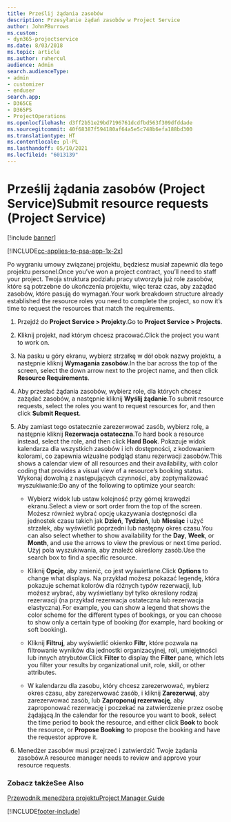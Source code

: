 ```yaml
---
title: Prześlij żądania zasobów
description: Przesyłanie żądań zasobów w Project Service
author: JohnPBurrows
ms.custom:
- dyn365-projectservice
ms.date: 8/03/2018
ms.topic: article
ms.author: ruhercul
audience: Admin
search.audienceType:
- admin
- customizer
- enduser
search.app:
- D365CE
- D365PS
- ProjectOperations
ms.openlocfilehash: d3ff2b51e29bd7196761dcdfbd563f309dfddade
ms.sourcegitcommit: 40f68387f594180af64a5e5c748b6efa188bd300
ms.translationtype: HT
ms.contentlocale: pl-PL
ms.lasthandoff: 05/10/2021
ms.locfileid: "6013139"
---
```

# <a name="submit-resource-requests-project-service"></a><span data-ttu-id="d1a19-103">Prześlij żądania zasobów (Project Service)</span><span class="sxs-lookup"><span data-stu-id="d1a19-103">Submit resource requests (Project Service)</span></span>

[!include [banner](../includes/psa-now-project-operations.md)]

[!INCLUDE[cc-applies-to-psa-app-1x-2x](../includes/cc-applies-to-psa-app-1x-2x.md)]

<span data-ttu-id="d1a19-104">Po wygraniu umowy związanej projektu, będziesz musiał zapewnić dla tego projektu personel.</span><span class="sxs-lookup"><span data-stu-id="d1a19-104">Once you’ve won a project contract, you’ll need to staff your project.</span></span> <span data-ttu-id="d1a19-105">Twoja struktura podziału pracy utworzyła już role zasobów, które są potrzebne do ukończenia projektu, więc teraz czas, aby zażądać zasobów, które pasują do wymagań.</span><span class="sxs-lookup"><span data-stu-id="d1a19-105">Your work breakdown structure already established the resource roles you need to complete the project, so now it’s time to request the resources that match the requirements.</span></span>  
  
1.  <span data-ttu-id="d1a19-106">Przejdź do **Project Service > Projekty**.</span><span class="sxs-lookup"><span data-stu-id="d1a19-106">Go to **Project Service > Projects**.</span></span>  
  
2.  <span data-ttu-id="d1a19-107">Kliknij projekt, nad którym chcesz pracować.</span><span class="sxs-lookup"><span data-stu-id="d1a19-107">Click the project you want to work on.</span></span>  
  
3.  <span data-ttu-id="d1a19-108">Na pasku u góry ekranu, wybierz strzałkę w dół obok nazwy projektu, a następnie kliknij **Wymagania zasobów**.</span><span class="sxs-lookup"><span data-stu-id="d1a19-108">In the bar across the top of the screen, select the down arrow next to the project name, and then click **Resource Requirements**.</span></span>  
  
4.  <span data-ttu-id="d1a19-109">Aby przesłać żądania zasobów, wybierz role, dla których chcesz zażądać zasobów, a następnie kliknij **Wyślij żądanie**.</span><span class="sxs-lookup"><span data-stu-id="d1a19-109">To submit resource requests, select the roles you want to request resources for, and then click **Submit Request**.</span></span>  
  
5.  <span data-ttu-id="d1a19-110">Aby zamiast tego ostatecznie zarezerwować zasób, wybierz rolę, a następnie kliknij **Rezerwacja ostateczna**.</span><span class="sxs-lookup"><span data-stu-id="d1a19-110">To hard book a resource instead, select the role, and then click **Hard Book**.</span></span> <span data-ttu-id="d1a19-111">Pokazuje widok kalendarza dla wszystkich zasobów i ich dostępności, z kodowaniem kolorami, co zapewnia wizualne podgląd stanu rezerwacji zasobów.</span><span class="sxs-lookup"><span data-stu-id="d1a19-111">This shows a calendar view of all resources and their availability, with color coding that provides a visual view of a resource’s booking status.</span></span> <span data-ttu-id="d1a19-112">Wykonaj dowolną z następujących czynności, aby zoptymalizować wyszukiwanie:</span><span class="sxs-lookup"><span data-stu-id="d1a19-112">Do any of the following to optimize your search:</span></span>  
  
    -   <span data-ttu-id="d1a19-113">Wybierz widok lub ustaw kolejność przy górnej krawędzi ekranu.</span><span class="sxs-lookup"><span data-stu-id="d1a19-113">Select a view or sort order from the top of the screen.</span></span> <span data-ttu-id="d1a19-114">Możesz również wybrać opcję ukazywania dostępności dla jednostek czasu takich jak **Dzień**, **Tydzień**, lub **Miesiąc** i użyć strzałek, aby wyświetlić poprzedni lub następny okres czasu.</span><span class="sxs-lookup"><span data-stu-id="d1a19-114">You can also select whether to show availability for the **Day**, **Week**, or **Month**, and use the arrows to view the previous or next time period.</span></span> <span data-ttu-id="d1a19-115">Użyj pola wyszukiwania, aby znaleźć określony zasób.</span><span class="sxs-lookup"><span data-stu-id="d1a19-115">Use the search box to find a specific resource.</span></span>  
  
    -   <span data-ttu-id="d1a19-116">Kliknij **Opcje**, aby zmienić, co jest wyświetlane.</span><span class="sxs-lookup"><span data-stu-id="d1a19-116">Click **Options** to change what displays.</span></span> <span data-ttu-id="d1a19-117">Na przykład możesz pokazać legendę, która pokazuje schemat kolorów dla różnych typów rezerwacji, lub możesz wybrać, aby wyświetlany był tylko określony rodzaj rezerwacji (na przykład rezerwacja ostateczna lub rezerwacja elastyczna).</span><span class="sxs-lookup"><span data-stu-id="d1a19-117">For example, you can show a legend that shows the color scheme for the different types of bookings, or you can choose to show only a certain type of booking (for example, hard booking or soft booking).</span></span>  
  
    -   <span data-ttu-id="d1a19-118">Kliknij **Filtruj**, aby wyświetlić okienko **Filtr**, które pozwala na filtrowanie wyników dla jednostki organizacyjnej, roli, umiejętności lub innych atrybutów.</span><span class="sxs-lookup"><span data-stu-id="d1a19-118">Click **Filter** to display the **Filter** pane, which lets you filter your results by organizational unit, role, skill, or other attributes.</span></span>  
  
    -   <span data-ttu-id="d1a19-119">W kalendarzu dla zasobu, który chcesz zarezerwować, wybierz okres czasu, aby zarezerwować zasób, i kliknij **Zarezerwuj**, aby zarezerwować zasób, lub **Zaproponuj rezerwację**, aby zaproponować rezerwację i poczekać na zatwierdzenie przez osobę żądającą.</span><span class="sxs-lookup"><span data-stu-id="d1a19-119">In the calendar for the resource you want to book, select the time period to book the resource, and either click **Book** to book the resource, or **Propose Booking** to propose the booking and have the requestor approve it.</span></span>  
  
6.  <span data-ttu-id="d1a19-120">Menedżer zasobów musi przejrzeć i zatwierdzić Twoje żądania zasobów.</span><span class="sxs-lookup"><span data-stu-id="d1a19-120">A resource manager needs to review and approve your resource requests.</span></span>  
  
### <a name="see-also"></a><span data-ttu-id="d1a19-121">Zobacz także</span><span class="sxs-lookup"><span data-stu-id="d1a19-121">See Also</span></span>  
 [<span data-ttu-id="d1a19-122">Przewodnik menedżera projektu</span><span class="sxs-lookup"><span data-stu-id="d1a19-122">Project Manager Guide</span></span>](../psa/project-manager-guide.md)


[!INCLUDE[footer-include](../includes/footer-banner.md)]